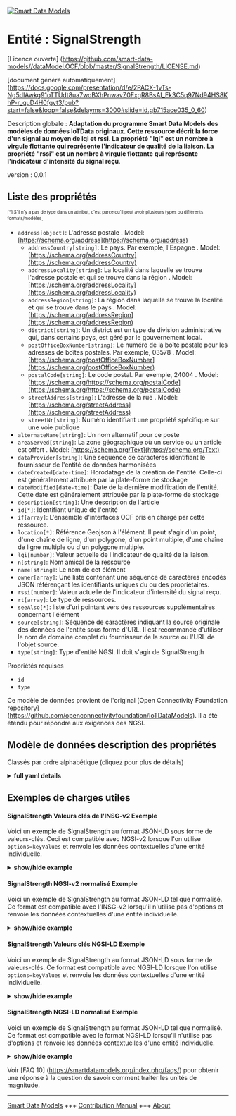 <!-- 10-Header -->  
[![Smart Data Models](https://smartdatamodels.org/wp-content/uploads/2022/01/SmartDataModels_logo.png "Logo")](https://smartdatamodels.org)  
Entité : SignalStrength  
=======================<!-- /10-Header -->  
<!-- 15-License -->  
[Licence ouverte] (https://github.com/smart-data-models//dataModel.OCF/blob/master/SignalStrength/LICENSE.md)  
[document généré automatiquement] (https://docs.google.com/presentation/d/e/2PACX-1vTs-Ng5dIAwkg91oTTUdt8ua7woBXhPnwavZ0FxgR8BsAI_Ek3C5q97Nd94HS8KhP-r_quD4H0fgyt3/pub?start=false&loop=false&delayms=3000#slide=id.gb715ace035_0_60)  
<!-- /15-License -->  
<!-- 20-Description -->  
Description globale : **Adaptation du programme Smart Data Models des modèles de données IoTData originaux. Cette ressource décrit la force d'un signal au moyen de lqi et rssi. La propriété "lqi" est un nombre à virgule flottante qui représente l'indicateur de qualité de la liaison. La propriété "rssi" est un nombre à virgule flottante qui représente l'indicateur d'intensité du signal reçu**.  
version : 0.0.1  
<!-- /20-Description -->  
<!-- 30-PropertiesList -->  

## Liste des propriétés  

<sup><sub>[*] S'il n'y a pas de type dans un attribut, c'est parce qu'il peut avoir plusieurs types ou différents formats/modèles</sub></sup>.  
- `address[object]`: L'adresse postale  . Model: [https://schema.org/address](https://schema.org/address)	- `addressCountry[string]`: Le pays. Par exemple, l'Espagne  . Model: [https://schema.org/addressCountry](https://schema.org/addressCountry)  
	- `addressLocality[string]`: La localité dans laquelle se trouve l'adresse postale et qui se trouve dans la région  . Model: [https://schema.org/addressLocality](https://schema.org/addressLocality)  
	- `addressRegion[string]`: La région dans laquelle se trouve la localité et qui se trouve dans le pays  . Model: [https://schema.org/addressRegion](https://schema.org/addressRegion)  
	- `district[string]`: Un district est un type de division administrative qui, dans certains pays, est géré par le gouvernement local.    
	- `postOfficeBoxNumber[string]`: Le numéro de la boîte postale pour les adresses de boîtes postales. Par exemple, 03578  . Model: [https://schema.org/postOfficeBoxNumber](https://schema.org/postOfficeBoxNumber)  
	- `postalCode[string]`: Le code postal. Par exemple, 24004  . Model: [https://schema.org/https://schema.org/postalCode](https://schema.org/https://schema.org/postalCode)  
	- `streetAddress[string]`: L'adresse de la rue  . Model: [https://schema.org/streetAddress](https://schema.org/streetAddress)  
	- `streetNr[string]`: Numéro identifiant une propriété spécifique sur une voie publique    
- `alternateName[string]`: Un nom alternatif pour ce poste  - `areaServed[string]`: La zone géographique où un service ou un article est offert  . Model: [https://schema.org/Text](https://schema.org/Text)- `dataProvider[string]`: Une séquence de caractères identifiant le fournisseur de l'entité de données harmonisées  - `dateCreated[date-time]`: Horodatage de la création de l'entité. Celle-ci est généralement attribuée par la plate-forme de stockage  - `dateModified[date-time]`: Date de la dernière modification de l'entité. Cette date est généralement attribuée par la plate-forme de stockage  - `description[string]`: Une description de l'article  - `id[*]`: Identifiant unique de l'entité  - `if[array]`: L'ensemble d'interfaces OCF pris en charge par cette ressource.  - `location[*]`: Référence Geojson à l'élément. Il peut s'agir d'un point, d'une chaîne de ligne, d'un polygone, d'un point multiple, d'une chaîne de ligne multiple ou d'un polygone multiple.  - `lqi[number]`: Valeur actuelle de l'indicateur de qualité de la liaison.  - `n[string]`: Nom amical de la ressource  - `name[string]`: Le nom de cet élément  - `owner[array]`: Une liste contenant une séquence de caractères encodés JSON référençant les identifiants uniques du ou des propriétaires.  - `rssi[number]`: Valeur actuelle de l'indicateur d'intensité du signal reçu.  - `rt[array]`: Le type de ressources.  - `seeAlso[*]`: liste d'uri pointant vers des ressources supplémentaires concernant l'élément  - `source[string]`: Séquence de caractères indiquant la source originale des données de l'entité sous forme d'URL. Il est recommandé d'utiliser le nom de domaine complet du fournisseur de la source ou l'URL de l'objet source.  - `type[string]`: Type d'entité NGSI. Il doit s'agir de SignalStrength  <!-- /30-PropertiesList -->  
<!-- 35-RequiredProperties -->  
Propriétés requises  
- `id`  - `type`  <!-- /35-RequiredProperties -->  
<!-- 40-RequiredProperties -->  
Ce modèle de données provient de l'original [Open Connectivity Foundation repository] (https://github.com/openconnectivityfoundation/IoTDataModels). Il a été étendu pour répondre aux exigences des NGSI.  
<!-- /40-RequiredProperties -->  
<!-- 50-DataModelHeader -->  
## Modèle de données description des propriétés  
Classés par ordre alphabétique (cliquez pour plus de détails)  
<!-- /50-DataModelHeader -->  
<!-- 60-ModelYaml -->  
<details><summary><strong>full yaml details</strong></summary>    
```yaml  
SignalStrength:    
  description: Smart Data Models Program adaptation of the original IoTData data Models. This Resource describes the strength of a signal by means of lqi and rssi. The Property 'lqi' is a floating point number that represents Link Quality Indicator. The Property 'rssi' is a floating point number that represents the received signal strength indicator.    
  properties:    
    address:    
      description: The mailing address    
      properties:    
        addressCountry:    
          description: 'The country. For example, Spain'    
          type: string    
          x-ngsi:    
            model: https://schema.org/addressCountry    
            type: Property    
        addressLocality:    
          description: 'The locality in which the street address is, and which is in the region'    
          type: string    
          x-ngsi:    
            model: https://schema.org/addressLocality    
            type: Property    
        addressRegion:    
          description: 'The region in which the locality is, and which is in the country'    
          type: string    
          x-ngsi:    
            model: https://schema.org/addressRegion    
            type: Property    
        district:    
          description: 'A district is a type of administrative division that, in some countries, is managed by the local government'    
          type: string    
          x-ngsi:    
            type: Property    
        postOfficeBoxNumber:    
          description: 'The post office box number for PO box addresses. For example, 03578'    
          type: string    
          x-ngsi:    
            model: https://schema.org/postOfficeBoxNumber    
            type: Property    
        postalCode:    
          description: 'The postal code. For example, 24004'    
          type: string    
          x-ngsi:    
            model: https://schema.org/https://schema.org/postalCode    
            type: Property    
        streetAddress:    
          description: The street address    
          type: string    
          x-ngsi:    
            model: https://schema.org/streetAddress    
            type: Property    
        streetNr:    
          description: Number identifying a specific property on a public street    
          type: string    
          x-ngsi:    
            type: Property    
      type: object    
      x-ngsi:    
        model: https://schema.org/address    
        type: Property    
    alternateName:    
      description: An alternative name for this item    
      type: string    
      x-ngsi:    
        type: Property    
    areaServed:    
      description: The geographic area where a service or offered item is provided    
      type: string    
      x-ngsi:    
        model: https://schema.org/Text    
        type: Property    
    dataProvider:    
      description: A sequence of characters identifying the provider of the harmonised data entity    
      type: string    
      x-ngsi:    
        type: Property    
    dateCreated:    
      description: Entity creation timestamp. This will usually be allocated by the storage platform    
      format: date-time    
      type: string    
      x-ngsi:    
        type: Property    
    dateModified:    
      description: Timestamp of the last modification of the entity. This will usually be allocated by the storage platform    
      format: date-time    
      type: string    
      x-ngsi:    
        type: Property    
    description:    
      description: A description of this item    
      type: string    
      x-ngsi:    
        type: Property    
    id:    
      anyOf:    
        - description: Identifier format of any NGSI entity    
          maxLength: 256    
          minLength: 1    
          pattern: ^[\w\-\.\{\}\$\+\*\[\]`|~^@!,:\\]+$    
          type: string    
          x-ngsi:    
            type: Property    
        - description: Identifier format of any NGSI entity    
          format: uri    
          type: string    
          x-ngsi:    
            type: Property    
      description: Unique identifier of the entity    
      x-ngsi:    
        type: Property    
    if:    
      description: The OCF Interface set supported by this Resource.    
      items:    
        enum:    
          - oic.if.s    
          - oic.if.baseline    
        type: string    
      minItems: 2    
      readOnly: true    
      type: array    
      uniqueItems: true    
      x-ngsi:    
        type: Property    
    location:    
      description: 'Geojson reference to the item. It can be Point, LineString, Polygon, MultiPoint, MultiLineString or MultiPolygon'    
      oneOf:    
        - description: Geojson reference to the item. Point    
          properties:    
            bbox:    
              items:    
                type: number    
              minItems: 4    
              type: array    
            coordinates:    
              items:    
                type: number    
              minItems: 2    
              type: array    
            type:    
              enum:    
                - Point    
              type: string    
          required:    
            - type    
            - coordinates    
          title: GeoJSON Point    
          type: object    
          x-ngsi:    
            type: GeoProperty    
        - description: Geojson reference to the item. LineString    
          properties:    
            bbox:    
              items:    
                type: number    
              minItems: 4    
              type: array    
            coordinates:    
              items:    
                items:    
                  type: number    
                minItems: 2    
                type: array    
              minItems: 2    
              type: array    
            type:    
              enum:    
                - LineString    
              type: string    
          required:    
            - type    
            - coordinates    
          title: GeoJSON LineString    
          type: object    
          x-ngsi:    
            type: GeoProperty    
        - description: Geojson reference to the item. Polygon    
          properties:    
            bbox:    
              items:    
                type: number    
              minItems: 4    
              type: array    
            coordinates:    
              items:    
                items:    
                  items:    
                    type: number    
                  minItems: 2    
                  type: array    
                minItems: 4    
                type: array    
              type: array    
            type:    
              enum:    
                - Polygon    
              type: string    
          required:    
            - type    
            - coordinates    
          title: GeoJSON Polygon    
          type: object    
          x-ngsi:    
            type: GeoProperty    
        - description: Geojson reference to the item. MultiPoint    
          properties:    
            bbox:    
              items:    
                type: number    
              minItems: 4    
              type: array    
            coordinates:    
              items:    
                items:    
                  type: number    
                minItems: 2    
                type: array    
              type: array    
            type:    
              enum:    
                - MultiPoint    
              type: string    
          required:    
            - type    
            - coordinates    
          title: GeoJSON MultiPoint    
          type: object    
          x-ngsi:    
            type: GeoProperty    
        - description: Geojson reference to the item. MultiLineString    
          properties:    
            bbox:    
              items:    
                type: number    
              minItems: 4    
              type: array    
            coordinates:    
              items:    
                items:    
                  items:    
                    type: number    
                  minItems: 2    
                  type: array    
                minItems: 2    
                type: array    
              type: array    
            type:    
              enum:    
                - MultiLineString    
              type: string    
          required:    
            - type    
            - coordinates    
          title: GeoJSON MultiLineString    
          type: object    
          x-ngsi:    
            type: GeoProperty    
        - description: Geojson reference to the item. MultiLineString    
          properties:    
            bbox:    
              items:    
                type: number    
              minItems: 4    
              type: array    
            coordinates:    
              items:    
                items:    
                  items:    
                    items:    
                      type: number    
                    minItems: 2    
                    type: array    
                  minItems: 4    
                  type: array    
                type: array    
              type: array    
            type:    
              enum:    
                - MultiPolygon    
              type: string    
          required:    
            - type    
            - coordinates    
          title: GeoJSON MultiPolygon    
          type: object    
          x-ngsi:    
            type: GeoProperty    
      x-ngsi:    
        type: GeoProperty    
    lqi:    
      description: The current value of Link Quality Indicator.    
      readOnly: true    
      type: number    
      x-ngsi:    
        type: Property    
    n:    
      description: Friendly name of the Resource    
      maxLength: 64    
      readOnly: true    
      type: string    
      x-ngsi:    
        type: Property    
    name:    
      description: The name of this item    
      type: string    
      x-ngsi:    
        type: Property    
    owner:    
      description: A List containing a JSON encoded sequence of characters referencing the unique Ids of the owner(s)    
      items:    
        anyOf:    
          - description: Identifier format of any NGSI entity    
            maxLength: 256    
            minLength: 1    
            pattern: ^[\w\-\.\{\}\$\+\*\[\]`|~^@!,:\\]+$    
            type: string    
            x-ngsi:    
              type: Property    
          - description: Identifier format of any NGSI entity    
            format: uri    
            type: string    
            x-ngsi:    
              type: Property    
        description: Unique identifier of the entity    
        x-ngsi:    
          type: Property    
      type: array    
      x-ngsi:    
        type: Property    
    rssi:    
      description: The current value of Received Signal Strength Indicator.    
      readOnly: true    
      type: number    
      x-ngsi:    
        type: Property    
    rt:    
      description: The Resource Type.    
      items:    
        enum:    
          - oic.r.signalstrength    
        maxLength: 64    
        type: string    
      minItems: 1    
      readOnly: true    
      type: array    
      uniqueItems: true    
      x-ngsi:    
        type: Property    
    seeAlso:    
      description: list of uri pointing to additional resources about the item    
      oneOf:    
        - items:    
            format: uri    
            type: string    
          minItems: 1    
          type: array    
        - format: uri    
          type: string    
      x-ngsi:    
        type: Property    
    source:    
      description: 'A sequence of characters giving the original source of the entity data as a URL. Recommended to be the fully qualified domain name of the source provider, or the URL to the source object'    
      type: string    
      x-ngsi:    
        type: Property    
    type:    
      description: NGSI entity type. It has to be SignalStrength    
      enum:    
        - SignalStrength    
      type: string    
      x-ngsi:    
        type: Property    
  required:    
    - id    
    - type    
  type: object    
  x-derived-from: https://github.com/OpenInterConnect/IoTDataModels/blob/master/SignalStrengthResURI.swagger.json    
  x-disclaimer: 'Redistribution and use in source and binary forms, with or without modification, are permitted  provided that the license conditions are met. Copyleft (c) 2022 Contributors to Smart Data Models Program'    
  x-license-url: https://github.com/smart-data-models/dataModel.OCF/blob/master/SignalStrength/LICENSE.md    
  x-model-schema: https://smart-data-models.github.io/dataModel.IoTDataModels/SignalStrength/schema.json    
  x-model-tags: OCF    
  x-version: 0.0.1    
```  
</details>    
<!-- /60-ModelYaml -->  
<!-- 70-MiddleNotes -->  
<!-- /70-MiddleNotes -->  
<!-- 80-Examples -->  
## Exemples de charges utiles  
#### SignalStrength Valeurs clés de l'INSG-v2 Exemple  
Voici un exemple de SignalStrength au format JSON-LD sous forme de valeurs-clés. Ceci est compatible avec NGSI-v2 lorsque l'on utilise `options=keyValues` et renvoie les données contextuelles d'une entité individuelle.  
<details><summary><strong>show/hide example</strong></summary>    
```json  
{  
    "id": "urn:ngsi-ld:SignalStrength:id:GGHD:03799689",  
    "dateCreated": "2002-11-06T04:05:58Z",  
    "dateModified": "1991-10-24T01:36:20Z",  
    "source": "Gun arrive whatever arrive reflect base matter leas",  
    "name": "Television tend yourself religious type mind trial. Story property watch box.",  
    "alternateName": "Relationship call other still follow poor. Simply create bed never pl",  
    "description": "Reality hit energy outside w",  
    "dataProvider": "Spend well subject song. Charge poor fight somebody camera direction hot",  
    "owner": [  
        "urn:ngsi-ld:SignalStrength:items:FPGM:70635641",  
        "urn:ngsi-ld:SignalStrength:items:KZWZ:57348603"  
    ],  
    "seeAlso": [  
        "urn:ngsi-ld:SignalStrength:items:TGTB:14466454"  
    ],  
    "location": {  
        "type": "Point",  
        "coordinates": [  
            -46.7711165,  
            -160.484273  
        ]  
    },  
    "address": {  
        "streetAddress": "Customer form daugh",  
        "addressLocality": "Wear line young say. Investment important black various risk unit Mrs inside.",  
        "addressRegion": "Director national together sure shake leave by least. Office moment same difference style. Including environmental educatio",  
        "addressCountry": "Huge personal future operation. Second above want test today ",  
        "postalCode": "Arm position now however home music sing recently. Prove thus at this everyone. Look much product adult determine despite today. However daughter worry.",  
        "postOfficeBoxNumber": "Unit get write even among senior though. Character certain current that. Recent different arm win military response.",  
        "streetNr": "Any everything door home at. Together against instea",  
        "district": "Likely history television. Finally be wonder huge hard."  
    },  
    "areaServed": "She cause right product matter bar if. Thing will environment any particular.",  
    "rt": [  
        "oic.r.signalstrength"  
    ],  
    "lqi": 649.9,  
    "rssi": 963.2,  
    "n": "Health new blood hour t",  
    "if": [  
        "oic.if.s",  
        "oic.if.baseline"  
    ],  
    "type": "SignalStrength"  
}  
```  
</details>  
#### SignalStrength NGSI-v2 normalisé Exemple  
Voici un exemple de SignalStrength au format JSON-LD tel que normalisé. Ce format est compatible avec l'INSG-v2 lorsqu'il n'utilise pas d'options et renvoie les données contextuelles d'une entité individuelle.  
<details><summary><strong>show/hide example</strong></summary>    
```json  
{  
    "id": "urn:ngsi-ld:SignalStrength:id:GGHD:03799689",  
    "dateCreated": {  
        "type": "DateTime",  
        "value": "2002-11-06T04:05:58Z"  
    },  
    "dateModified": {  
        "type": "DateTime",  
        "value": "1991-10-24T01:36:20Z"  
    },  
    "source": {  
        "type": "Text",  
        "value": "Gun arrive whatever arrive reflect base matter leas"  
    },  
    "name": {  
        "type": "Text",  
        "value": "Television tend yourself religious type mind trial. Story property watch box."  
    },  
    "alternateName": {  
        "type": "Text",  
        "value": "Relationship call other still follow poor. Simply create bed never pl"  
    },  
    "description": {  
        "type": "Text",  
        "value": "Reality hit energy outside w"  
    },  
    "dataProvider": {  
        "type": "Text",  
        "value": "Spend well subject song. Charge poor fight somebody camera direction hot"  
    },  
    "owner": {  
        "type": "StructuredValue",  
        "value": [  
            "urn:ngsi-ld:SignalStrength:items:FPGM:70635641",  
            "urn:ngsi-ld:SignalStrength:items:KZWZ:57348603"  
        ]  
    },  
    "seeAlso": {  
        "type": "StructuredValue",  
        "value": [  
            "urn:ngsi-ld:SignalStrength:items:TGTB:14466454"  
        ]  
    },  
    "location": {  
        "type": "geo:json",  
        "value": {  
            "type": "Point",  
            "coordinates": [  
                -46.7711165,  
                -160.484273  
            ]  
        }  
    },  
    "address": {  
        "type": "StructuredValue",  
        "value": {  
            "streetAddress": "Customer form daugh",  
            "addressLocality": "Wear line young say. Investment important black various risk unit Mrs inside.",  
            "addressRegion": "Director national together sure shake leave by least. Office moment same difference style. Including environmental educatio",  
            "addressCountry": "Huge personal future operation. Second above want test today ",  
            "postalCode": "Arm position now however home music sing recently. Prove thus at this everyone. Look much product adult determine despite today. However daughter worry.",  
            "postOfficeBoxNumber": "Unit get write even among senior though. Character certain current that. Recent different arm win military response.",  
            "streetNr": "Any everything door home at. Together against instea",  
            "district": "Likely history television. Finally be wonder huge hard."  
        }  
    },  
    "areaServed": {  
        "type": "Text",  
        "value": "She cause right product matter bar if. Thing will environment any particular."  
    },  
    "rt": {  
        "type": "StructuredValue",  
        "value": [  
            "oic.r.signalstrength"  
        ]  
    },  
    "lqi": {  
        "type": "Number",  
        "value": 649.9  
    },  
    "rssi": {  
        "type": "Number",  
        "value": 963.2  
    },  
    "n": {  
        "type": "Text",  
        "value": "Health new blood hour t"  
    },  
    "if": {  
        "type": "StructuredValue",  
        "value": [  
            "oic.if.s",  
            "oic.if.baseline"  
        ]  
    },  
    "type": "SignalStrength"  
}  
```  
</details>  
#### SignalStrength Valeurs clés NGSI-LD Exemple  
Voici un exemple de SignalStrength au format JSON-LD sous forme de valeurs-clés. Ce format est compatible avec NGSI-LD lorsque l'on utilise `options=keyValues` et renvoie les données contextuelles d'une entité individuelle.  
<details><summary><strong>show/hide example</strong></summary>    
```json  
{  
    "id": "urn:ngsi-ld:SignalStrength:id:GGHD:03799689",  
    "dateCreated": "2002-11-06T04:05:58Z",  
    "dateModified": "1991-10-24T01:36:20Z",  
    "source": "Gun arrive whatever arrive reflect base matter leas",  
    "name": "Television tend yourself religious type mind trial. Story property watch box.",  
    "alternateName": "Relationship call other still follow poor. Simply create bed never pl",  
    "description": "Reality hit energy outside w",  
    "dataProvider": "Spend well subject song. Charge poor fight somebody camera direction hot",  
    "owner": [  
        "urn:ngsi-ld:SignalStrength:items:FPGM:70635641",  
        "urn:ngsi-ld:SignalStrength:items:KZWZ:57348603"  
    ],  
    "seeAlso": [  
        "urn:ngsi-ld:SignalStrength:items:TGTB:14466454"  
    ],  
    "location": {  
        "type": "Point",  
        "coordinates": [  
            -46.7711165,  
            -160.484273  
        ]  
    },  
    "address": {  
        "streetAddress": "Customer form daugh",  
        "addressLocality": "Wear line young say. Investment important black various risk unit Mrs inside.",  
        "addressRegion": "Director national together sure shake leave by least. Office moment same difference style. Including environmental educatio",  
        "addressCountry": "Huge personal future operation. Second above want test today ",  
        "postalCode": "Arm position now however home music sing recently. Prove thus at this everyone. Look much product adult determine despite today. However daughter worry.",  
        "postOfficeBoxNumber": "Unit get write even among senior though. Character certain current that. Recent different arm win military response.",  
        "streetNr": "Any everything door home at. Together against instea",  
        "district": "Likely history television. Finally be wonder huge hard."  
    },  
    "areaServed": "She cause right product matter bar if. Thing will environment any particular.",  
    "rt": [  
        "oic.r.signalstrength"  
    ],  
    "lqi": 649.9,  
    "rssi": 963.2,  
    "n": "Health new blood hour t",  
    "if": [  
        "oic.if.s",  
        "oic.if.baseline"  
    ],  
    "type": "SignalStrength",  
    "@context": [  
        "https://smartdatamodels.org/context.jsonld"  
    ]  
}  
```  
</details>  
#### SignalStrength NGSI-LD normalisé Exemple  
Voici un exemple de SignalStrength au format JSON-LD tel que normalisé. Ce format est compatible avec le format NGSI-LD lorsqu'il n'utilise pas d'options et renvoie les données contextuelles d'une entité individuelle.  
<details><summary><strong>show/hide example</strong></summary>    
```json  
{  
    "id": "urn:ngsi-ld:SignalStrength:id:GGHD:03799689",  
    "dateCreated": {  
        "type": "Property",  
        "value": {  
            "@type": "DateTime",  
            "@value": "2002-11-06T04:05:58Z"  
        }  
    },  
    "dateModified": {  
        "type": "Property",  
        "value": {  
            "@type": "DateTime",  
            "@value": "1991-10-24T01:36:20Z"  
        }  
    },  
    "source": {  
        "type": "Property",  
        "value": "Gun arrive whatever arrive reflect base matter leas"  
    },  
    "name": {  
        "type": "Property",  
        "value": "Television tend yourself religious type mind trial. Story property watch box."  
    },  
    "alternateName": {  
        "type": "Property",  
        "value": "Relationship call other still follow poor. Simply create bed never pl"  
    },  
    "description": {  
        "type": "Property",  
        "value": "Reality hit energy outside w"  
    },  
    "dataProvider": {  
        "type": "Property",  
        "value": "Spend well subject song. Charge poor fight somebody camera direction hot"  
    },  
    "owner": {  
        "type": "Property",  
        "value": [  
            "urn:ngsi-ld:SignalStrength:items:FPGM:70635641",  
            "urn:ngsi-ld:SignalStrength:items:KZWZ:57348603"  
        ]  
    },  
    "seeAlso": {  
        "type": "Property",  
        "value": [  
            "urn:ngsi-ld:SignalStrength:items:TGTB:14466454"  
        ]  
    },  
    "location": {  
        "type": "GeoProperty",  
        "value": {  
            "type": "Point",  
            "coordinates": [  
                -46.7711165,  
                -160.484273  
            ]  
        }  
    },  
    "address": {  
        "type": "Property",  
        "value": {  
            "streetAddress": "Customer form daugh",  
            "addressLocality": "Wear line young say. Investment important black various risk unit Mrs inside.",  
            "addressRegion": "Director national together sure shake leave by least. Office moment same difference style. Including environmental educatio",  
            "addressCountry": "Huge personal future operation. Second above want test today ",  
            "postalCode": "Arm position now however home music sing recently. Prove thus at this everyone. Look much product adult determine despite today. However daughter worry.",  
            "postOfficeBoxNumber": "Unit get write even among senior though. Character certain current that. Recent different arm win military response.",  
            "streetNr": "Any everything door home at. Together against instea",  
            "district": "Likely history television. Finally be wonder huge hard."  
        }  
    },  
    "areaServed": {  
        "type": "Property",  
        "value": "She cause right product matter bar if. Thing will environment any particular."  
    },  
    "rt": {  
        "type": "Property",  
        "value": [  
            "oic.r.signalstrength"  
        ]  
    },  
    "lqi": {  
        "type": "Property",  
        "value": 649.9  
    },  
    "rssi": {  
        "type": "Property",  
        "value": 963.2  
    },  
    "n": {  
        "type": "Property",  
        "value": "Health new blood hour t"  
    },  
    "if": {  
        "type": "Property",  
        "value": [  
            "oic.if.s",  
            "oic.if.baseline"  
        ]  
    },  
    "type": "SignalStrength",  
    "@context": [  
        "https://smartdatamodels.org/context.jsonld"  
    ]  
}  
```  
</details><!-- /80-Examples -->  
<!-- 90-FooterNotes -->  
<!-- /90-FooterNotes -->  
<!-- 95-Units -->  
Voir [FAQ 10] (https://smartdatamodels.org/index.php/faqs/) pour obtenir une réponse à la question de savoir comment traiter les unités de magnitude.  
<!-- /95-Units -->  
<!-- 97-LastFooter -->  
---  
[Smart Data Models](https://smartdatamodels.org) +++ [Contribution Manual](https://bit.ly/contribution_manual) +++ [About](https://bit.ly/Introduction_SDM)<!-- /97-LastFooter -->  
